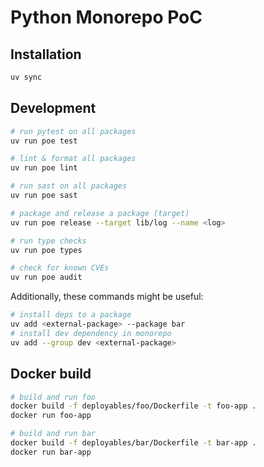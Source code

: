 # Python Monorepo PoC

## Installation

```bash
uv sync
```

## Development

```bash
# run pytest on all packages
uv run poe test

# lint & format all packages
uv run poe lint

# run sast on all packages
uv run poe sast

# package and release a package (target)
uv run poe release --target lib/log --name <log>

# run type checks
uv run poe types

# check for known CVEs
uv run poe audit
```

Additionally, these commands might be useful:

```bash
# install deps to a package
uv add <external-package> --package bar
# install dev dependency in monorepo
uv add --group dev <external-package>
```

## Docker build

```bash
# build and run foo
docker build -f deployables/foo/Dockerfile -t foo-app .
docker run foo-app

# build and run bar
docker build -f deployables/bar/Dockerfile -t bar-app .
docker run bar-app
```
